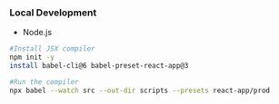 ### Local Development
* Node.js

``` bash
#Install JSX compiler
npm init -y
install babel-cli@6 babel-preset-react-app@3

#Run the compiler
npx babel --watch src --out-dir scripts --presets react-app/prod
```